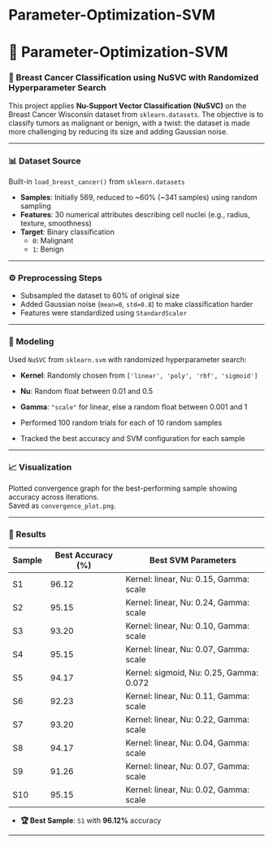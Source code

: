 # Parameter-Optimization-SVM

# 🧠 Parameter-Optimization-SVM

### 🧬 Breast Cancer Classification using NuSVC with Randomized Hyperparameter Search  
This project applies **Nu-Support Vector Classification (NuSVC)** on the Breast Cancer Wisconsin dataset from `sklearn.datasets`. The objective is to classify tumors as malignant or benign, with a twist: the dataset is made more challenging by reducing its size and adding Gaussian noise.

---

### 📊 Dataset Source  
Built-in `load_breast_cancer()` from `sklearn.datasets`

- **Samples**: Initially 569, reduced to ~60% (~341 samples) using random sampling  
- **Features**: 30 numerical attributes describing cell nuclei (e.g., radius, texture, smoothness)  
- **Target**: Binary classification  
  - `0`: Malignant  
  - `1`: Benign

---

### ⚙️ Preprocessing Steps

- Subsampled the dataset to 60% of original size  
- Added Gaussian noise (`mean=0`, `std=0.8`) to make classification harder  
- Features were standardized using `StandardScaler`

---

### 🤖 Modeling  

Used `NuSVC` from `sklearn.svm` with randomized hyperparameter search:

- **Kernel**: Randomly chosen from `['linear', 'poly', 'rbf', 'sigmoid']`
- **Nu**: Random float between 0.01 and 0.5
- **Gamma**: `"scale"` for linear, else a random float between 0.001 and 1

- Performed 100 random trials for each of 10 random samples  
- Tracked the best accuracy and SVM configuration for each sample

---

### 📈 Visualization  
Plotted convergence graph for the best-performing sample showing accuracy across iterations.  
Saved as `convergence_plot.png`.

---

### 🏁 Results

| Sample | Best Accuracy (%) | Best SVM Parameters |
|--------|-------------------|---------------------|
| S1     | 96.12             | Kernel: linear, Nu: 0.15, Gamma: scale |
| S2     | 95.15             | Kernel: linear, Nu: 0.24, Gamma: scale |
| S3     | 93.20             | Kernel: linear, Nu: 0.10, Gamma: scale |
| S4     | 95.15             | Kernel: linear, Nu: 0.07, Gamma: scale |
| S5     | 94.17             | Kernel: sigmoid, Nu: 0.25, Gamma: 0.072 |
| S6     | 92.23             | Kernel: linear, Nu: 0.11, Gamma: scale |
| S7     | 93.20             | Kernel: linear, Nu: 0.22, Gamma: scale |
| S8     | 94.17             | Kernel: linear, Nu: 0.04, Gamma: scale |
| S9     | 91.26             | Kernel: linear, Nu: 0.07, Gamma: scale |
| S10    | 95.15             | Kernel: linear, Nu: 0.02, Gamma: scale |

- **🏆 Best Sample**: `S1` with **96.12%** accuracy

---
